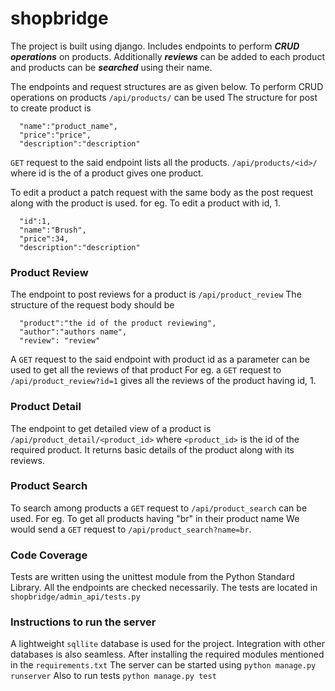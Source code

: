 # shopbridge

The project is built using django.
Includes endpoints to perform ***CRUD operations*** on products.
Additionally ***reviews*** can be added to each product and products can be ***searched*** using their name.

The endpoints and request structures are as given below.
To perform CRUD operations on products
```/api/products/``` can be used
The structure for post to create product is
``` {
  "name":"product_name",
  "price":"price",
  "description":"description"
 ```
 ```GET``` request to the said endpoint lists all the products.
 ```/api/products/<id>/``` where id is the <id> of a product gives one product.
  
 To edit a product a patch request with the same body as the post request along with the product is used.
 for eg. To edit a product with id, 1.
  ```
    "id":1,
    "name":"Brush",
    "price":34,
    "description":"description"
  ```
  ### Product Review
  The endpoint to post reviews for a product is ```/api/product_review```
  The structure of the request body should be
  ```
    "product":"the id of the product reviewing",
    "author":"authors name",
    "review": "review"
  ```
  A ```GET``` request to the said endpoint with product id as a parameter can be used to get all the reviews of that product
  For eg. a ```GET``` request to ```/api/product_review?id=1``` gives all the reviews of the product having id, 1.
  
  ### Product Detail
  The endpoint to get detailed view of a product is ```/api/product_detail/<product_id>``` where ```<product_id>``` is the id of the required product.
  It returns basic details of the product along with its reviews.
  
  ### Product Search
  To search among products a ```GET``` request to ```/api/product_search``` can be used.
  For eg. To get all products having "br" in their product name
  We would send a ```GET``` request to ```/api/product_search?name=br```.
  
  ### Code Coverage
  Tests are written using the unittest module from the Python Standard Library.
  All the endpoints are checked necessarily.
  The tests are located in ```shopbridge/admin_api/tests.py```
  
  
 ### Instructions to run the server
  A lightweight ```sqllite``` database is used for the project. Integration with other databases is also seamless.
  After installing the required modules mentioned in the `requirements.txt`
  The server can be started using 
  ```python manage.py runserver```
  Also to run tests
  ```python manage.py test```
  
  
  
  
